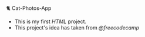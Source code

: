 🐈 Cat-Photos-App

- This is my first *HTML* project. 
- This project's idea has taken from *@freecodecamp*
